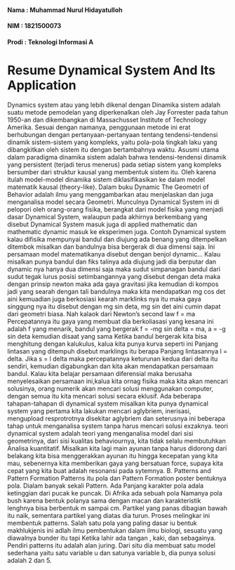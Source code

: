 #### Nama  : Muhammad Nurul Hidayatulloh
#### NIM   : 1821500073
#### Prodi : Teknologi Informasi A

# Resume Dynamical System And Its Application

Dynamics system atau yang lebih dikenal dengan Dinamika sistem adalah suatu metode pemodelan yang diperkenalkan oleh Jay Forrester pada tahun 1950-an dan dikembangkan di Massachusset Institute of Technology Amerika. Sesuai dengan namanya, penggunaan metode ini erat berhubungan dengan pertanyaan-pertanyaan tentang tendensi-tendensi dinamik sistem-sistem yang kompleks, yaitu pola-pola tingkah laku yang dibangkitkan oleh sistem itu dengan bertambahnya waktu. Asusmi utama dalam paradigma dinamika sistem adalah bahwa tendensi-tendensi dinamik yang persistent (terjadi terus menerus) pada setiap sistem yang kompleks bersumber dari struktur kausal yang membentuk sistem itu. Oleh karena itulah model-model dinamika sistem diklasifikasikan ke dalam model matematik kausal (theory-like). Dalam buku Dynamic The Geometri of Behavior adalah ilmu yang menggambarkan atau menjelaskan dan juga menganalisa model secara Geometri. Munculnya Dynamical System ini di pelopori oleh orang-orang fisika, berangkat dari model fisika yang menjadi dasar Dynamical System, walaupun pada akhirnya berkembang yang disebut Dynamical System masuk juga di applied mathematic dan mathematic dynamic masuk ke eksperimen juga. Contoh Dynamical system kalau difisika mempunyai bandul dan diujung ada benang yang ditempelkan ditembok misalkan dan bandulnya bisa bergerak di dua dimensi saja. Ini persamaan model matematikanya disebut dengan benjol dynamic… Kalau misalkan punya bandul dan fiks talinya ada diujung jadi dia berputar dan dynamic nya hanya dua dimensi saja maka sudut simpanagan bandul dari sudut tegak lurus posisi setimbangannya yang disebut dengan deta maka dengan prinsip newton maka ada gaya gravitasi jika kemudian di kompos jadi yang searah dengan tali bandulnya maka kita mendapatkan mg cos det aini kemuadian juga berkosiasi kearah marklinks nya itu maka gaya singgung nya itu disebut dengan mg sin deta, mg sin det aini cumin dapat dari geometri biasa. Nah kalaok dari Newton’s second law f = ma Percepatannya itu gaya yang membuat dia berkoliasasi yang kesana ini adalah f yang menarik, bandul yang bergerak f = -mg sin delta = ma, a = -g sin deta kemudian disaat yang sama Ketika bandul bergerak kita bisa menghitung dengan kalukulus, kalua kita punya kurva seperti ini Panjang lintasan yang ditempuh disebut marklings itu berapa Panjang lintasannya l = delta. Jika s = l delta maka percepatannya keturunan kedua dari delta itu sendiri, kemudian digabungkan dan kita akan mendapatkan persamaan bandul. Kalau kita belajar persamaan diferensial maka berusaha menyelesaikan persamaan ini,kalua kita ornag fisika maka kita akan mencari solusinya, orang numerik akan mencari solusi menggunakan computer, dengan semua itu kita mencari solusi secara eklusif. Ada beberapa tahapan-tahapan di dynamical system misalkan kita punya dynamical system yang pertama kita lakukan mencari aglybriem, inerisasi, mengupload resprotrotnya disekitar aglybriem dan seterusnya ini beberapa tahap untuk menganalisa system tanpa harus mencari solusi exzaknya. teori dynamical system adalah teori yang menganalisa model dari sisi geometrinya, dari sisi kualitas behaviournya, kita tidak selalu membutuhkan Analisa kuantitatif. Misalkan kita lagi main ayunan tanpa harus didorong dari belakang kita bisa menggerakkan ayunan itu hingga kecepatan yang kita mau, sebenernya kita memberikan gaya yang bersatuan force, supaya kita cepat yang kita buat adalah resonansi pada sytemnya. B. Patterns and Pattern Formation Patterns itu pola dan Pattern Formation poster bentuknya pola. Dialam banyak sekali Pattern. Ada Panjang karakter pola adala ketinggian dari pucak ke puncak. Di Afrika ada sebuah pola Namanya pola bush karena bentuk polanya sama dengan macan dan karakteristik lenghnya bisa berbentuk m sampai cm. Partikel yang panas dibagian bawah itu naik, sementara partikel yang diatas dia turun. Proses melingkar ini membentuk patterns. Salah satu pola yang paling dasar iu bentuk makhlukjenis ini adlah ilmu pembentukan dalam ilmu biologi, sesuatu yang diawalnya bunder itu tapi Ketika lahir ada tangan , kaki, dan sebagainya. Pendiri patterns itu adalah alan juring. Dari situ dia membuat satu model sederhana yaitu satu variable u dan satunya variable b, dia punya solusi adalah 2 dan 5.
